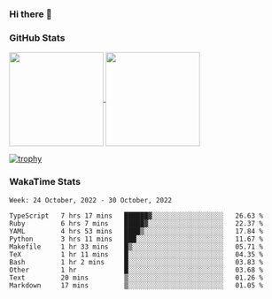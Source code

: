 ### Hi there 👋

### GitHub Stats

<a href="https://github.com/anuraghazra/github-readme-stats">
  <img align="center" height="170px" src="https://github-readme-stats.vercel.app/api/top-langs/?username=tksfjt1024&layout=compact&count_private=true&show_icons=true&show_icons=true&theme=graywhite" />
</a>
<a href="https://github.com/anuraghazra/github-readme-stats">
  <img align="center" height="170px" src="https://github-readme-stats.vercel.app/api?username=tksfjt1024&count_private=true&show_icons=true&show_icons=true&theme=graywhite" />
</a>

[![trophy](https://github-profile-trophy.vercel.app/?username=tksfjt1024)](https://github.com/ryo-ma/github-profile-trophy)

### WakaTime Stats

<!--START_SECTION:waka-->
```text
Week: 24 October, 2022 - 30 October, 2022

TypeScript   7 hrs 17 mins   ██████▓░░░░░░░░░░░░░░░░░░   26.63 % 
Ruby         6 hrs 7 mins    █████▓░░░░░░░░░░░░░░░░░░░   22.37 % 
YAML         4 hrs 53 mins   ████▒░░░░░░░░░░░░░░░░░░░░   17.84 % 
Python       3 hrs 11 mins   ███░░░░░░░░░░░░░░░░░░░░░░   11.67 % 
Makefile     1 hr 33 mins    █▒░░░░░░░░░░░░░░░░░░░░░░░   05.71 % 
TeX          1 hr 11 mins    █░░░░░░░░░░░░░░░░░░░░░░░░   04.35 % 
Bash         1 hr 2 mins     █░░░░░░░░░░░░░░░░░░░░░░░░   03.83 % 
Other        1 hr            █░░░░░░░░░░░░░░░░░░░░░░░░   03.68 % 
Text         20 mins         ▒░░░░░░░░░░░░░░░░░░░░░░░░   01.26 % 
Markdown     17 mins         ▒░░░░░░░░░░░░░░░░░░░░░░░░   01.05 % 
```
<!--END_SECTION:waka-->
